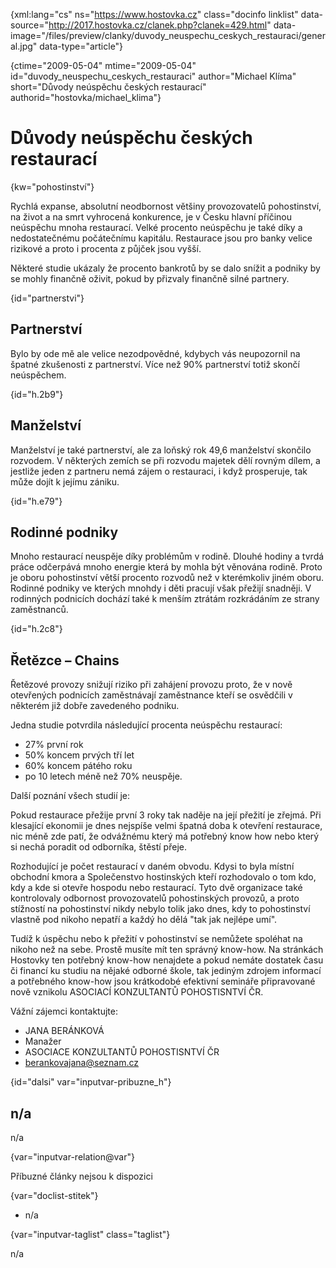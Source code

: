 
{xml:lang="cs" ns="https://www.hostovka.cz" class="docinfo linklist" data-source="http://2017.hostovka.cz/clanek.php?clanek=429.html" data-image="/files/preview/clanky/duvody\_neuspechu\_ceskych_restauraci/general.jpg" data-type="article"}

{ctime="2009-05-04" mtime="2009-05-04" id="duvody\_neuspechu\_ceskych\_restauraci" author="Michael Klíma" short="Důvody neúspěchu českých restaurací" authorid="hostovka/michael\_klima"}

# Důvody neúspěchu českých restaurací

<!-- generated attribute kw by user_updatekw.sh on 2021-01-05, do not edit -->

{kw="pohostinství"}

Rychlá expanse, absolutní neodbornost většiny provozovatelů pohostinství, na život a na smrt vyhrocená konkurence, je v Česku hlavní příčinou neúspěchu mnoha restaurací. Velké procento neúspěchu je také díky a nedostatečnému počátečnímu kapitálu. Restaurace jsou pro banky velice rizikové a proto i procenta z půjček jsou vyšší.

Některé studie ukázaly že procento bankrotů by se dalo snížit a podniky by se mohly finančně oživit, pokud by přizvaly finančně silné partnery. 

{id="partnerstvi"}

## Partnerství

Bylo by ode mě ale velice nezodpovědné, kdybych vás neupozornil na špatné zkušenosti z partnerství. Více než 90% partnerství totiž skončí neúspěchem.

{id="h.2b9"}

## Manželství

Manželství je také partnerství, ale za loňský rok 49,6 manželství skončilo rozvodem. V některých zemích se při rozvodu majetek dělí rovným dílem, a jestliže jeden z partneru nemá zájem o restauraci, i když prosperuje, tak může dojít k jejímu zániku.

{id="h.e79"}

## Rodinné podniky

Mnoho restaurací neuspěje díky problémům v rodině. Dlouhé hodiny a tvrdá práce odčerpává mnoho energie která by mohla být věnována rodině. Proto je oboru pohostinství větší procento rozvodů než v kterémkoliv jiném oboru. Rodinné podniky ve kterých mnohdy i děti pracují však přežijí snadněji. V rodinných podnicích dochází také k menším ztrátám rozkrádáním ze strany zaměstnanců.

{id="h.2c8"}

## Řetězce – Chains

Řetězové provozy snižují riziko při zahájení provozu proto, že v nově otevřených podnicích zaměstnávají zaměstnance kteří se osvědčili v některém již dobře zavedeného podniku.

Jedna studie potvrdila následující procenta neúspěchu restaurací:

  * 27% první rok
  * 50% koncem prvých tří let
  * 60% koncem pátého roku
  * po 10 letech méně než 70% neuspěje.

Další poznání všech studií je:

Pokud restaurace přežije první 3 roky tak naděje na její přežití je zřejmá. Při klesající ekonomii je dnes nejspíše velmi špatná doba k otevření restaurace, nic méně zde patí, že odvážnému který má potřebný know how nebo který si nechá poradit od odborníka, štěstí přeje.

Rozhodující je počet restaurací v daném obvodu. Kdysi to byla místní obchodní kmora a Společenstvo hostinských kteří rozhodovalo o tom kdo, kdy a kde si otevře hospodu nebo restaurací. Tyto dvě organizace také kontrolovaly odbornost provozovatelů pohostinských provozů, a proto stížností na pohostinství nikdy nebylo tolik jako dnes, kdy to pohostinství vlastně pod nikoho nepatří a každý ho dělá "tak jak nejlépe umí".

Tudíž k úspěchu nebo k přežití v pohostinství se nemůžete spoléhat na nikoho než na sebe. Prostě musíte mít ten správný know-how. Na stránkách Hostovky ten potřebný know-how nenajdete a pokud nemáte dostatek času či financí ku studiu na nějaké odborné škole, tak jediným zdrojem informací a potřebného know-how jsou krátkodobé efektivní semináře připravované nově vznikolu ASOCIACÍ KONZULTANTŮ POHOSTISNTVÍ ČR.

Vážní zájemci kontaktujte:

  * JANA BERÁNKOVÁ
  * Manažer
  * ASOCIACE KONZULTANTŮ POHOSTISNTVÍ ČR
  * berankovajana@seznam.cz

{id="dalsi" var="inputvar-pribuzne_h"}

## n/a

n/a

{var="inputvar-relation@var"}

Příbuzné články nejsou k dispozici

{var="doclist-stitek"}

  * n/a

{var="inputvar-taglist" class="taglist"}

n/a

